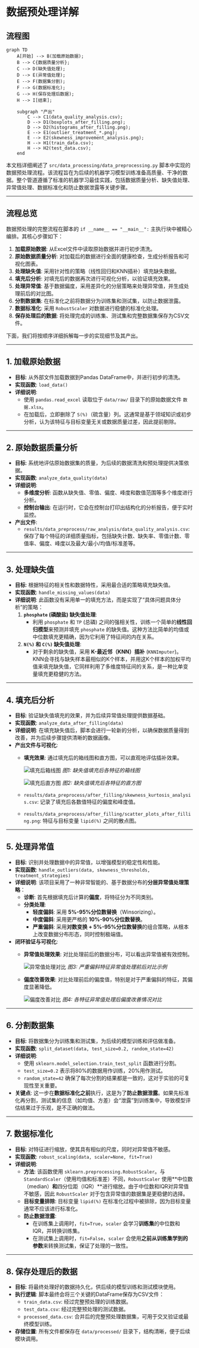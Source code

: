 # 数据预处理详解

## 流程图

```mermaid
graph TD
    A[开始] --> B(加载原始数据); 
    B --> C{数据质量分析};
    C --> D(缺失值处理);
    D --> E(异常值处理);
    E --> F(数据集分割);
    F --> G(数据标准化);
    G --> H(保存处理后数据);
    H --> I[结束];

    subgraph "产出"
        C --> C1(data_quality_analysis.csv);
        D --> D1(boxplots_after_filling.png);
        D --> D2(histograms_after_filling.png);
        E --> E1(outlier_treatment_*.png);
        E --> E2(skewness_improvement_analysis.png);
        H --> H1(train_data.csv);
        H --> H2(test_data.csv);
    end
```


本文档详细阐述了 `src/data_processing/data_preprocessing.py` 脚本中实现的数据预处理流程。该流程旨在为后续的机器学习模型训练准备高质量、干净的数据。整个管道遵循了标准的机器学习最佳实践，包括数据质量分析、缺失值处理、异常值处理、数据标准化和防止数据泄露等关键步骤。

---

## 流程总览

数据预处理的完整流程在脚本的 `if __name__ == "__main__":` 主执行块中被精心编排。其核心步骤如下：

1.  **加载原始数据**: 从Excel文件中读取原始数据并进行初步清洗。
2.  **原始数据质量分析**: 对加载后的数据进行全面的健康检查，生成分析报告和可视化图表。
3.  **处理缺失值**: 采用针对性的策略（线性回归和KNN插补）填充缺失数据。
4.  **填充后分析**: 对填充后的数据再次进行可视化分析，以验证填充效果。
5.  **处理异常值**: 基于数据偏度，采用差异化的分层策略来处理异常值，并生成处理前后的对比图。
6.  **分割数据集**: 在标准化之前将数据分为训练集和测试集，以防止数据泄露。
7.  **数据标准化**: 采用 `RobustScaler` 对数据进行稳健的标准化处理。
8.  **保存处理后的数据**: 将处理完成的训练集、测试集和完整数据集保存为CSV文件。

下面，我们将按顺序详细拆解每一步的实现细节及其产出。

---

## 1. 加载原始数据

- **目标**: 从外部文件加载数据到Pandas DataFrame中，并进行初步的清洗。
- **实现函数**: `load_data()`
- **详细说明**: 
    - 使用 `pandas.read_excel` 读取位于 `data/raw/` 目录下的原始数据文件 `数据.xlsx`。
    - 在加载后，立即删除了 `S(%)`（硫含量）列。这通常是基于领域知识或初步分析，认为该特征与目标变量无关或数据质量过差，因此提前剔除。

---

## 2. 原始数据质量分析

- **目标**: 系统地评估原始数据集的质量，为后续的数据清洗和预处理提供决策依据。
- **实现函数**: `analyze_data_quality(data)`
- **详细说明**: 
    - **多维度分析**: 函数从缺失值、零值、偏度、峰度和数值范围等多个维度进行分析。
    - **控制台输出**: 在运行时，它会在控制台打印出结构化的分析报告，便于实时监控。
- **产出文件**:
    - `results/data_preprocess/raw_analysis/data_quality_analysis.csv`: 保存了每个特征的详细质量指标，包括缺失计数、缺失率、零值计数、零值率、偏度、峰度以及最大/最小/均值/标准差等。

---

## 3. 处理缺失值

- **目标**: 根据特征的相关性和数据特性，采用最合适的策略填充缺失值。
- **实现函数**: `handle_missing_values(data)`
- **详细说明**: 此函数没有采用单一的填充方法，而是实现了“具体问题具体分析”的策略：
    1.  **`phosphate` (磷酸盐) 缺失值处理**: 
        - 利用 `phosphate` 和 `TP` (总磷) 之间的强相关性，训练一个简单的**线性回归模型**来预测并填充 `phosphate` 的缺失值。这种方法比简单的均值或中位数填充更精确，因为它利用了特征间的内在关系。
    2.  **`N(%)` 和 `C(%)` 缺失值处理**: 
        - 对于剩余的缺失值，采用 **K-最近邻（KNN）插补** (`KNNImputer`)。KNN会寻找与缺失样本最相似的K个样本，并用这K个样本的加权平均值来填充缺失值，它同样利用了多维度特征间的关系，是一种比单变量填充更稳健的方法。

---

## 4. 填充后分析

- **目标**: 验证缺失值填充的效果，并为后续异常值处理提供数据基础。
- **实现函数**: `analyze_data_after_filling(data)`
- **详细说明**: 在填充缺失值后，脚本会进行一轮新的分析，以确保数据质量得到改善，并为后续步骤提供清晰的数据画像。
- **产出文件与可视化**:
    - **填充效果**: 通过填充后的箱线图和直方图，可以直观地评估插补效果。

      ![填充后箱线图](../results/data_preprocess/after_filling/boxplots_after_filling.png)
      *图1: 缺失值填充后各特征的箱线图*

      ![填充后直方图](../results/data_preprocess/after_filling/histograms_after_filling.png)
      *图2: 缺失值填充后各特征的直方图*

    - `results/data_preprocess/after_filling/skewness_kurtosis_analysis.csv`: 记录了填充后各数值特征的偏度和峰度值。
    - `results/data_preprocess/after_filling/scatter_plots_after_filling.png`: 特征与目标变量 `lipid(%)` 之间的散点图。

---

## 5. 处理异常值

- **目标**: 识别并处理数据中的异常值，以增强模型的稳定性和性能。
- **实现函数**: `handle_outliers(data, skewness_thresholds, treatment_strategies)`
- **详细说明**: 该项目采用了一种非常智能的、基于数据分布的**分层异常值处理策略**：
    - **诊断**: 首先根据填充后计算的**偏度**，将特征分为不同类别。
    - **分类处理**: 
        - **轻度偏斜**: 采用 **5%-95%分位数替换**（Winsorizing）。
        - **中度偏斜**: 采用更严格的 **10%-90%分位数替换**。
        - **严重偏斜**: 采用**对数变换 + 5%-95%分位数替换**的组合策略，从根本上改变数据分布形态，同时控制极端值。
- **闭环验证与可视化**:
    - **异常值处理效果**: 对比处理前后的数据分布，可以看出异常值被有效控制。

      ![异常值处理对比](../results/data_preprocess/outlier_treatment/outlier_treatment_Heavy_Skewness_(Log_Transform___5%-95%_Winsorize).png)
      *图3: 严重偏斜特征异常值处理前后对比示例*

    - **偏度改善效果**: 对比处理前后的偏度值，特别是对于严重偏斜的特征，其偏度显著降低。

      ![偏度改善对比](../results/data_preprocess/outlier_treatment/skewness_improvement_analysis.png)
      *图4: 各特征异常值处理后偏度改善情况对比*

---

## 6. 分割数据集

- **目标**: 将数据集分为训练集和测试集，为后续的模型训练和评估做准备。
- **实现函数**: `split_dataset(data, test_size=0.2, random_state=42)`
- **详细说明**: 
    - 使用 `sklearn.model_selection.train_test_split` 函数进行分割。
    - `test_size=0.2` 表示将80%的数据用作训练，20%用作测试。
    - `random_state=42` 确保了每次分割的结果都是一致的，这对于实验的可复现性至关重要。
- **关键点**: 这一步在**数据标准化之前**执行，这是为了**防止数据泄露**。如果先标准化再分割，测试集的信息（如均值、方差）会“泄露”到训练集中，导致模型评估结果过于乐观，是不正确的做法。

---

## 7. 数据标准化

- **目标**: 对特征进行缩放，使其具有相似的尺度，同时对异常值不敏感。
- **实现函数**: `robust_scaling(data, scaler=None, fit=True)`
- **详细说明**: 
    - **方法**: 该函数使用 `sklearn.preprocessing.RobustScaler`。与 `StandardScaler`（使用均值和标准差）不同，`RobustScaler` 使用**中位数（median）**和**四分位距（IQR）**进行缩放。由于中位数和IQR对异常值不敏感，因此 `RobustScaler` 对于包含异常值的数据集是更稳健的选择。
    - **目标变量排除**: 目标变量 `lipid(%)` 在标准化过程中被排除，因为目标变量通常不应该进行标准化。
    - **防止数据泄露**: 
        - 在训练集上调用时，`fit=True`，`scaler` 会学习**训练集**的中位数和IQR，并转换训练集。
        - 在测试集上调用时，`fit=False`，`scaler` 会使用**之前从训练集学到的参数**来转换测试集，保证了处理的一致性。

---

## 8. 保存处理后的数据

- **目标**: 将最终处理好的数据持久化，供后续的模型训练和测试模块使用。
- **执行逻辑**: 脚本最终会将三个关键的DataFrame保存为CSV文件：
    - `train_data.csv`: 经过完整预处理的训练数据。
    - `test_data.csv`: 经过完整预处理的测试数据。
    - `processed_data.csv`: 合并后的完整预处理数据集，可用于交叉验证或最终模型训练。
- **存储位置**: 所有文件都保存在 `data/processed/` 目录下，结构清晰，便于后续模块调用。

